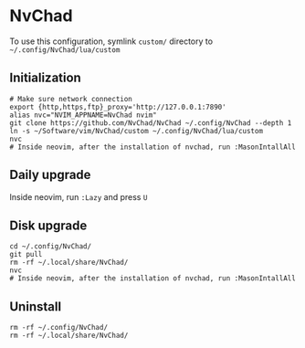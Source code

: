 # NvChad

To use this configuration, symlink `custom/` directory to `~/.config/NvChad/lua/custom`

## Initialization

```shell
# Make sure network connection
export {http,https,ftp}_proxy='http://127.0.0.1:7890'
alias nvc="NVIM_APPNAME=NvChad nvim"
git clone https://github.com/NvChad/NvChad ~/.config/NvChad --depth 1
ln -s ~/Software/vim/NvChad/custom ~/.config/NvChad/lua/custom
nvc
# Inside neovim, after the installation of nvchad, run :MasonIntallAll
```

## Daily upgrade
Inside neovim, run `:Lazy` and press `U`

## Disk upgrade
```shell
cd ~/.config/NvChad/
git pull
rm -rf ~/.local/share/NvChad/
nvc
# Inside neovim, after the installation of nvchad, run :MasonIntallAll
```

## Uninstall
```shell
rm -rf ~/.config/NvChad/
rm -rf ~/.local/share/NvChad/
```
